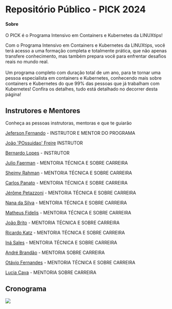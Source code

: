 # Repositório Público - PICK 2024


#### Sobre
O PICK é o Programa Intensivo em Containers e Kubernetes da LINUXtips!

Com o Programa Intensivo em Containers e Kubernetes da LINUXtips, você terá acesso a uma formação completa e totalmente prática, que não apenas transfere conhecimento, mas também prepara você para enfrentar desafios reais no mundo real.<br><br>Um programa completo com duração total de um ano, para te tornar uma pessoa especialista em containers e Kubernetes, conhecendo mais sobre containers e Kubernetes do que 99% das pessoas que já trabalham com Kubernetes! Confira os detalhes, tudo está detalhado no decorrer desta página!

## Instrutores e Mentores
Conheça as pessoas instrutoras, mentoras e que te guiarão

[Jeferson Fernando](https://www.linkedin.com/in/jefersonfernando/) - INSTRUTOR E MENTOR DO PROGRAMA

[João 'POssuidao' Freire](https://www.linkedin.com/in/joaopaulocunhafreire/) INSTRUTOR

[Bernardo Lopes](https://www.linkedin.com/in/bernardo-lopes-pereira/) - INSTRUTOR

[Julio Faerman](https://www.linkedin.com/in/faermanj/) - MENTORIA TÉCNICA E SOBRE CARREIRA 

[Sheimy Rahman](https://www.linkedin.com/in/sheimyrahman/) - MENTORIA TÉCNICA E SOBRE CARREIRA 

[Carlos Panato](https://www.linkedin.com/in/cpanato/) - MENTORIA TÉCNICA E SOBRE CARREIRA 

[Jérôme Petazzoni](https://www.linkedin.com/in/jpetazzo/) - MENTORIA TÉCNICA E SOBRE CARREIRA 

[Nana da Silva](https://www.linkedin.com/in/nanadasilva/) - MENTORIA TÉCNICA E SOBRE CARREIRA 

[Matheus Fidelis](https://www.linkedin.com/in/msfidelis/) - MENTORIA TÉCNICA E SOBRE CARREIRA 

[João Brito](https://www.linkedin.com/in/juniorjbn/) - MENTORIA TÉCNICA E SOBRE CARREIRA 

[Ricardo Katz](https://www.linkedin.com/in/katzricardo/) - MENTORIA TÉCNICA E SOBRE CARREIRA 

[Iná Sales](https://www.linkedin.com/in/inaraysales/) - MENTORIA TÉCNICA E SOBRE CARREIRA 

[André Brandão](https://www.linkedin.com/in/absbrandao/) - MENTORIA SOBRE CARREIRA 

[Otávio Fernandes](https://www.linkedin.com/in/otaviof/) - MENTORIA TÉCNICA E SOBRE CARREIRA 

[Lucia Cava](https://www.linkedin.com/in/luciacava/) - MENTORIA SOBRE CARREIRA 


## Cronograma

![](https://lwfiles.mycourse.app/633c72fac8c963ec854a3950-public/062761ee7ea30d0e9c9e4a51495a75bb.png)

